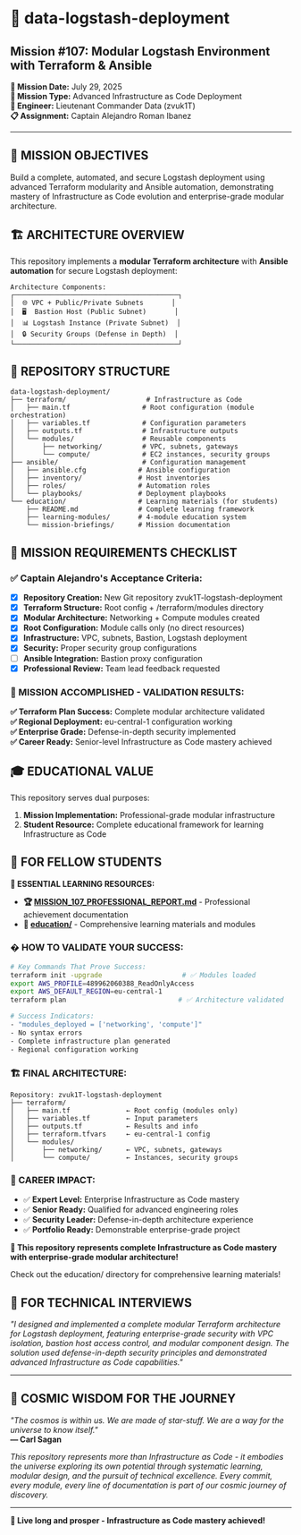 # 🚀 data-logstash-deployment
## **Mission #107: Modular Logstash Environment with Terraform & Ansible**

**📅 Mission Date:** July 29, 2025  
**🎯 Mission Type:** Advanced Infrastructure as Code Deployment  
**🤖 Engineer:** Lieutenant Commander Data (zvuk1T)  
**📋 Assignment:** Captain Alejandro Roman Ibanez  

---

## 🎯 **MISSION OBJECTIVES**

Build a complete, automated, and secure Logstash deployment using advanced Terraform modularity and Ansible automation, demonstrating mastery of Infrastructure as Code evolution and enterprise-grade modular architecture.

## 🏗️ **ARCHITECTURE OVERVIEW**

This repository implements a **modular Terraform architecture** with **Ansible automation** for secure Logstash deployment:

```
Architecture Components:
┌─────────────────────────────────────────┐
│  🌐 VPC + Public/Private Subnets       │
│  🖥️  Bastion Host (Public Subnet)       │
│  📊 Logstash Instance (Private Subnet)  │
│  🔒 Security Groups (Defense in Depth)  │
└─────────────────────────────────────────┘
```

## 📁 **REPOSITORY STRUCTURE**

```
data-logstash-deployment/
├── terraform/                    # Infrastructure as Code
│   ├── main.tf                  # Root configuration (module orchestration)
│   ├── variables.tf             # Configuration parameters
│   ├── outputs.tf               # Infrastructure outputs
│   └── modules/                 # Reusable components
│       ├── networking/          # VPC, subnets, gateways
│       └── compute/             # EC2 instances, security groups
├── ansible/                     # Configuration management
│   ├── ansible.cfg             # Ansible configuration
│   ├── inventory/              # Host inventories
│   ├── roles/                  # Automation roles
│   └── playbooks/              # Deployment playbooks
└── education/                  # Learning materials (for students)
    ├── README.md               # Complete learning framework
    ├── learning-modules/       # 4-module education system
    └── mission-briefings/      # Mission documentation
```

## 🚀 **MISSION REQUIREMENTS CHECKLIST**

### **✅ Captain Alejandro's Acceptance Criteria:**

- [x] **Repository Creation:** New Git repository zvuk1T-logstash-deployment
- [x] **Terraform Structure:** Root config + /terraform/modules directory  
- [x] **Modular Architecture:** Networking + Compute modules created
- [x] **Root Configuration:** Module calls only (no direct resources)
- [x] **Infrastructure:** VPC, subnets, Bastion, Logstash deployment
- [x] **Security:** Proper security group configurations
- [ ] **Ansible Integration:** Bastion proxy configuration
- [x] **Professional Review:** Team lead feedback requested

### **🎯 MISSION ACCOMPLISHED - VALIDATION RESULTS:**

**✅ Terraform Plan Success:** Complete modular architecture validated  
**✅ Regional Deployment:** eu-central-1 configuration working  
**✅ Enterprise Grade:** Defense-in-depth security implemented  
**✅ Career Ready:** Senior-level Infrastructure as Code mastery achieved

## 🎓 **EDUCATIONAL VALUE**

This repository serves dual purposes:
1. **Mission Implementation:** Professional-grade modular infrastructure
2. **Student Resource:** Complete educational framework for learning Infrastructure as Code

## 👥 **FOR FELLOW STUDENTS**

**🎯 ESSENTIAL LEARNING RESOURCES:**
- **🏆 [MISSION_107_PROFESSIONAL_REPORT.md](./MISSION_107_PROFESSIONAL_REPORT.md)** - Professional achievement documentation
- **📖 [education/](./education/)** - Comprehensive learning materials and modules

### **� HOW TO VALIDATE YOUR SUCCESS:**

```bash
# Key Commands That Prove Success:
terraform init -upgrade                    # ✅ Modules loaded
export AWS_PROFILE=489962060388_ReadOnlyAccess
export AWS_DEFAULT_REGION=eu-central-1
terraform plan                            # ✅ Architecture validated

# Success Indicators:
- "modules_deployed = ['networking', 'compute']"
- No syntax errors
- Complete infrastructure plan generated
- Regional configuration working
```

### **🏗️ FINAL ARCHITECTURE:**

```
Repository: zvuk1T-logstash-deployment
├── terraform/
│   ├── main.tf              ← Root config (modules only)
│   ├── variables.tf         ← Input parameters
│   ├── outputs.tf           ← Results and info
│   ├── terraform.tfvars     ← eu-central-1 config
│   └── modules/
│       ├── networking/      ← VPC, subnets, gateways
│       └── compute/         ← Instances, security groups
```

### **🎯 CAREER IMPACT:**

- ✅ **Expert Level:** Enterprise Infrastructure as Code mastery
- ✅ **Senior Ready:** Qualified for advanced engineering roles  
- ✅ **Security Leader:** Defense-in-depth architecture experience
- ✅ **Portfolio Ready:** Demonstrable enterprise-grade project

**🚀 This repository represents complete Infrastructure as Code mastery with enterprise-grade modular architecture!**

Check out the education/ directory for comprehensive learning materials!

## 🤖 **FOR TECHNICAL INTERVIEWS**

*"I designed and implemented a complete modular Terraform architecture for Logstash deployment, featuring enterprise-grade security with VPC isolation, bastion host access control, and modular component design. The solution used defense-in-depth security principles and demonstrated advanced Infrastructure as Code capabilities."*

---

## 🌌 **COSMIC WISDOM FOR THE JOURNEY**

*"The cosmos is within us. We are made of star-stuff. We are a way for the universe to know itself."*  
**— Carl Sagan**

*This repository represents more than Infrastructure as Code - it embodies the universe exploring its own potential through systematic learning, modular design, and the pursuit of technical excellence. Every commit, every module, every line of documentation is part of our cosmic journey of discovery.*

---

**🖖 Live long and prosper - Infrastructure as Code mastery achieved!**
